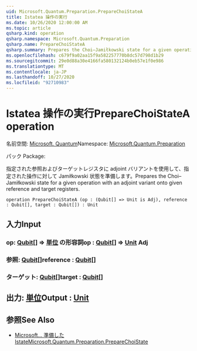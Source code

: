 ```yaml
---
uid: Microsoft.Quantum.Preparation.PrepareChoiStateA
title: Istatea 操作の実行
ms.date: 10/26/2020 12:00:00 AM
ms.topic: article
qsharp.kind: operation
qsharp.namespace: Microsoft.Quantum.Preparation
qsharp.name: PrepareChoiStateA
qsharp.summary: Prepares the Choi–Jamiłkowski state for a given operation with an adjoint variant onto given reference and target registers.
ms.openlocfilehash: c679f9a02aa15f9a582257770b8dc57d798d1b29
ms.sourcegitcommit: 29e0d88a30e4166fa580132124b0eb57e1f0e986
ms.translationtype: MT
ms.contentlocale: ja-JP
ms.lasthandoff: 10/27/2020
ms.locfileid: "92710983"
---
```

# <a name="preparechoistatea-operation"></a><span data-ttu-id="e6362-102">Istatea 操作の実行</span><span class="sxs-lookup"><span data-stu-id="e6362-102">PrepareChoiStateA operation</span></span>

<span data-ttu-id="e6362-103">名前空間: [Microsoft. Quantum](xref:Microsoft.Quantum.Preparation)</span><span class="sxs-lookup"><span data-stu-id="e6362-103">Namespace: [Microsoft.Quantum.Preparation](xref:Microsoft.Quantum.Preparation)</span></span>

<span data-ttu-id="e6362-104">パック [](https://nuget.org/packages/)</span><span class="sxs-lookup"><span data-stu-id="e6362-104">Package: [](https://nuget.org/packages/)</span></span>


<span data-ttu-id="e6362-105">指定された参照およびターゲットレジスタに adjoint バリアントを使用して、指定された操作に対して Jamiłkowski 状態を準備します。</span><span class="sxs-lookup"><span data-stu-id="e6362-105">Prepares the Choi–Jamiłkowski state for a given operation with an adjoint variant onto given reference and target registers.</span></span>

```qsharp
operation PrepareChoiStateA (op : (Qubit[] => Unit is Adj), reference : Qubit[], target : Qubit[]) : Unit
```


## <a name="input"></a><span data-ttu-id="e6362-106">入力</span><span class="sxs-lookup"><span data-stu-id="e6362-106">Input</span></span>

### <a name="op--qubit--unit-adj"></a><span data-ttu-id="e6362-107">op: [Qubit](xref:microsoft.quantum.lang-ref.qubit)[] => [単位](xref:microsoft.quantum.lang-ref.unit) の形容詞</span><span class="sxs-lookup"><span data-stu-id="e6362-107">op : [Qubit](xref:microsoft.quantum.lang-ref.qubit)[] => [Unit](xref:microsoft.quantum.lang-ref.unit) Adj</span></span>




### <a name="reference--qubit"></a><span data-ttu-id="e6362-108">参照: [Qubit](xref:microsoft.quantum.lang-ref.qubit)[]</span><span class="sxs-lookup"><span data-stu-id="e6362-108">reference : [Qubit](xref:microsoft.quantum.lang-ref.qubit)[]</span></span>




### <a name="target--qubit"></a><span data-ttu-id="e6362-109">ターゲット: [Qubit](xref:microsoft.quantum.lang-ref.qubit)[]</span><span class="sxs-lookup"><span data-stu-id="e6362-109">target : [Qubit](xref:microsoft.quantum.lang-ref.qubit)[]</span></span>





## <a name="output--unit"></a><span data-ttu-id="e6362-110">出力: [単位](xref:microsoft.quantum.lang-ref.unit)</span><span class="sxs-lookup"><span data-stu-id="e6362-110">Output : [Unit](xref:microsoft.quantum.lang-ref.unit)</span></span>



## <a name="see-also"></a><span data-ttu-id="e6362-111">参照</span><span class="sxs-lookup"><span data-stu-id="e6362-111">See Also</span></span>

- [<span data-ttu-id="e6362-112">Microsoft... 準備した Istate</span><span class="sxs-lookup"><span data-stu-id="e6362-112">Microsoft.Quantum.Preparation.PrepareChoiState</span></span>](xref:Microsoft.Quantum.Preparation.PrepareChoiState)